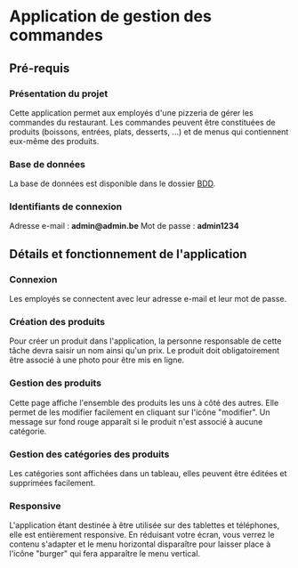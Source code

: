 # Application de gestion des commandes

## Pré-requis

### Présentation du projet

Cette application permet aux employés d'une pizzeria de gérer les commandes du restaurant. Les commandes peuvent être constituées de produits (boissons, entrées, plats, desserts, ...) et de menus qui contiennent eux-même des produits.

### Base de données

La base de données est disponible dans le dossier [BDD](https://github.com/HugoWeb23/projet_php/tree/master/BDD).

### Identifiants de connexion

Adresse e-mail : __admin@admin.be__ Mot de passe : __admin1234__

## Détails et fonctionnement de l'application

### Connexion

Les employés se connectent avec leur adresse e-mail et leur mot de passe.

### Création des produits

Pour créer un produit dans l'application, la personne responsable de cette tâche devra saisir un nom ainsi qu'un prix. Le produit doit obligatoirement être associé à une photo pour être mis en ligne.

### Gestion des produits

Cette page affiche l'ensemble des produits les uns à côté des autres. Elle permet de les modifier facilement en cliquant sur l'icône "modifier". Un message sur fond rouge apparaît si le produit n'est associé à aucune catégorie.

### Gestion des catégories des produits

Les catégories sont affichées dans un tableau, elles peuvent être éditées et supprimées facilement.

### Responsive

L'application étant destinée à être utilisée sur des tablettes et téléphones, elle est entièrement responsive. En réduisant votre écran, vous verrez le contenu s'adapter et le menu horizontal disparaître pour laisser place à l'icône "burger" qui fera apparaître le menu vertical.